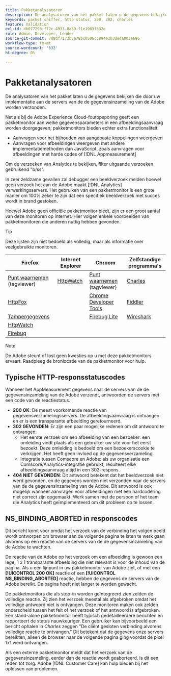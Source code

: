 ```yaml
---
title: Pakketanalysatoren
description: De analysatoren van het pakket laten u de gegevens bekijken die door uw implementatie aan de servers van de de gegevensinzameling van de Adobe worden verzonden.
keywords: packet sniffer, http status, 200, 302, charles
feature: Validation
exl-id: db077293-f72c-4933-8a30-f1e1963f332e
role: Admin, Developer, Leader
source-git-commit: 7d8df7173b3a78bcb506cc894e2b3deda003e696
workflow-type: tm+mt
source-wordcount: '632'
ht-degree: 0%

---
```


# Pakketanalysatoren

De analysatoren van het pakket laten u de gegevens bekijken die door uw implementatie aan de servers van de de gegevensinzameling van de Adobe worden verzonden.

Net als bij de Adobe Experience Cloud-foutopsporing geeft een pakketmonitor aan welke gegevensparameters in een afbeeldingsaanvraag worden doorgegeven; pakketmonitors bieden echter extra functionaliteit:

* Aanvragen voor het bijhouden van aangepaste koppelingen weergeven
* Aanvragen voor afbeeldingen weergeven met andere implementatiemethoden dan JavaScript, zoals aanvragen voor afbeeldingen met harde codes of [!DNL Appmeasurement]

Om de verzoeken van Analytics te bekijken, filter uitgaande verzoeken gebruikend &quot;b/ss&quot;.

In zeer zeldzame gevallen zal debugger een beeldverzoek melden hoewel geen verzoek het aan de Adobe maakt [!DNL Analytics] verwerkingsservers. Het gebruiken van een pakketmonitor is een grote manier om 100% zeker te zijn dat een specifiek beeldverzoek met succes wordt in brand gestoken.

Hoewel Adobe geen officiële pakketmonitor biedt, zijn er een groot aantal van deze monitoren op internet. Hier volgen enkele voorbeelden van pakketmonitoren die anderen nuttig hebben gevonden.

>[!TIP]
>
>Deze lijsten zijn niet bedoeld als volledig, maar als informatie over veelgebruikte monitoren.

| Firefox | Internet Explorer | Chroom | Zelfstandige programma&#39;s |
|---|---|---|---|
| [Punt waarnemen](https://www.observepoint.com/product#plugin) (tagviewer) | [HttpWatch](https://www.httpwatch.com/) | [Punt waarnemen](https://www.observepoint.com/product#plugin) (tagviewer) | [Charles](https://www.charlesproxy.com/) |
| [HttpFox](https://addons.thunderbird.net/en-us/firefox/addon/httpfox/) |  | [Chrome Developer Tools](https://code.google.com/chrome/devtools/docs/overview.html) | [Fiddler](https://www.fiddler2.com/fiddler2/) |
| [Tampergegevens](https://addons.mozilla.org/en-US/firefox/addon/tamper-data-for-ff-quantum/) |  | [Firebug Lite](https://chrome.google.com/webstore/detail/firebug-lite-for-google-c/ehemiojjcpldeipjhjkepfdaohajpbdo) | [Wireshark](https://www.wireshark.org/) |
| [HttpWatch](https://www.httpwatch.com/) |  |  |  |
| [Firebug](https://getfirebug.com/) |  |  |  |

>[!NOTE]
>
>De Adobe steunt of lost geen kwesties op u met deze pakketmonitors ervaart. Raadpleeg de bronlocatie van de pakketmonitor voor hulp.

## Typische HTTP-responsstatuscodes

Wanneer het AppMeasurement gegevens naar de servers van de de gegevensinzameling van de Adobe verzendt, antwoorden de servers met een code van de reactiestatus.

* **200 OK**: De meest voorkomende reactie van gegevensverzamelingsservers. De afbeeldingsaanvraag is ontvangen en er is een transparante afbeelding geretourneerd.
* **302 GEVONDEN**: Er zijn een paar mogelijke redenen om dit antwoord te ontvangen:
   * Het eerste verzoek om een afbeelding van een bezoeker: een omleiding vindt plaats als een gebruiker uw site voor het eerst bezoekt. Deze omleiding is bedoeld om een bezoekerscookie te verkrijgen. Het heeft geen invloed op de gegevensverzameling.
   * Integratie tussen Comscore en Adobe: als uw organisatie een Comscore/Analytics-integratie gebruikt, resulteert elke afbeeldingsaanvraag altijd in een 302-respons.
* **404 NIET GEVONDEN**: Dit antwoord betekent dat het beeldverzoek niet werd gevonden, en de gegevens worden niet verzonden naar de servers van de de gegevensinzameling van de Adobe. Dit antwoord is ook mogelijk wanneer aanvragen voor afbeeldingen met een hardcodering niet correct zijn opgemaakt. Werk samen met de persoon of het team die Analytics heeft geïmplementeerd om dit probleem op te lossen.

## NS_BINDING_ABORTED in responscodes

Dit bericht komt voor omdat het verzoek van de verbinding het volgen beeld wordt ontworpen om browser aan de volgende pagina te laten te werk gaan alvorens op een reactie van de servers van de de gegevensinzameling van de Adobe te wachten.

De reactie van de Adobe op het verzoek om een afbeelding is gewoon een lege, 1 x 1 transparante afbeelding die niet relevant is voor de inhoud van de pagina. Als u een lijnpunt in uw pakketmonitor van Adobe ziet, of met een **[!UICONTROL 200 OK]** reactie of een **[!UICONTROL NS_BINDING_ABORTED]** reactie, hebben de gegevens de servers van de Adobe bereikt. De pagina hoeft niet langer te worden gewacht.

De pakketmonitors die als stop-in worden geïntegreerd zien zelden de volledige reactie. Zij zien het verzoek meestal als afgebroken omdat het volledige antwoord niet is ontvangen. Deze monitoren maken ook zelden onderscheid tussen het feit of het verzoek of het antwoord is afgebroken. Een stand-alone pakketmonitor heeft typisch gedetailleerdere berichten en rapporteert de status nauwkeuriger. Een gebruiker kan bijvoorbeeld een bericht ophalen in *Charles* zeggen &quot;De cliënt gesloten verbinding alvorens volledige reactie te ontvangen.&quot; Dit betekent dat de gegevens onze servers bereikten, alleen de browser naar de volgende pagina ging voordat de pixel 1x1 werd ontvangen.

Als een externe pakketmonitor meldt dat het verzoek van de gegevensinzameling, eerder dan de reactie wordt geaborteerd, is dit een reden tot zorg. Adobe [!DNL Customer Care] kan hulp bieden bij het oplossen van problemen.

